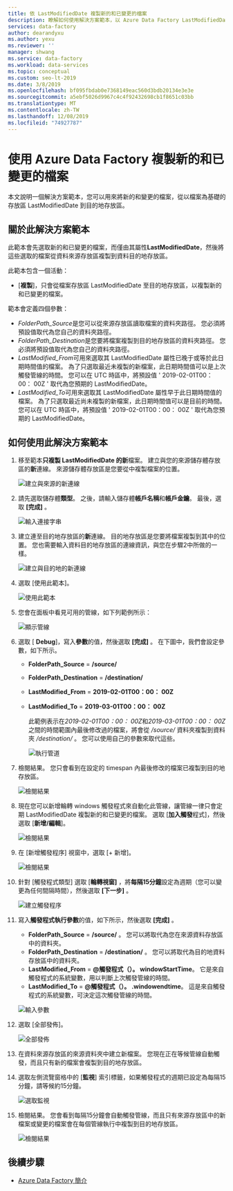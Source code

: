 ```yaml
---
title: 依 LastModifiedDate 複製新的和已變更的檔案
description: 瞭解如何使用解決方案範本，以 Azure Data Factory LastModifiedDate 來複製新的和變更的檔案。
services: data-factory
author: dearandyxu
ms.author: yexu
ms.reviewer: ''
manager: shwang
ms.service: data-factory
ms.workload: data-services
ms.topic: conceptual
ms.custom: seo-lt-2019
ms.date: 3/8/2019
ms.openlocfilehash: bf095fbdab0e7368149eac560d3bdb20134e3e3e
ms.sourcegitcommit: a5ebf5026d9967c4c4f92432698cb1f8651c03bb
ms.translationtype: MT
ms.contentlocale: zh-TW
ms.lasthandoff: 12/08/2019
ms.locfileid: "74927787"
---
```

# <a name="copy-new-and-changed-files-by-lastmodifieddate-with-azure-data-factory"></a>使用 Azure Data Factory 複製新的和已變更的檔案

本文說明一個解決方案範本，您可以用來將新的和變更的檔案，從以檔案為基礎的存放區 LastModifiedDate 到目的地存放區。 

## <a name="about-this-solution-template"></a>關於此解決方案範本

此範本會先選取新的和已變更的檔案，而僅由其屬性**LastModifiedDate**，然後將這些選取的檔案從資料來源存放區複製到資料目的地存放區。

此範本包含一個活動：
- [**複製**]，只會從檔案存放區 LastModifiedDate 至目的地存放區，以複製新的和已變更的檔案。

範本會定義四個參數：
-  *FolderPath_Source*是您可以從來源存放區讀取檔案的資料夾路徑。 您必須將預設值取代為您自己的資料夾路徑。
-  *FolderPath_Destination*是您要將檔案複製到目的地存放區的資料夾路徑。 您必須將預設值取代為您自己的資料夾路徑。
-  *LastModified_From*可用來選取其 LastModifiedDate 屬性已晚于或等於此日期時間值的檔案。  為了只選取最近未複製的新檔案，此日期時間值可以是上次觸發管線的時間。 您可以在 UTC 時區中，將預設值 ' 2019-02-01T00：00： 00Z ' 取代為您預期的 LastModifiedDate。 
-  *LastModified_To*可用來選取其 LastModifiedDate 屬性早于此日期時間值的檔案。 為了只選取最近尚未複製的新檔案，此日期時間值可以是目前的時間。  您可以在 UTC 時區中，將預設值 ' 2019-02-01T00：00： 00Z ' 取代為您預期的 LastModifiedDate。 

## <a name="how-to-use-this-solution-template"></a>如何使用此解決方案範本

1. 移至範本**只複製 LastModifiedDate 的新**檔案。 建立與您的來源儲存體存放區的**新**連線。 來源儲存體存放區是您要從中複製檔案的位置。

    ![建立與來源的新連線](media/solution-template-copy-new-files-lastmodifieddate/copy-new-files-lastmodifieddate1.png)
    
2. 請先選取儲存體**類型**。 之後，請輸入儲存體**帳戶名稱**和**帳戶金鑰**。 最後，選取 **[完成]** 。

    ![輸入連接字串](media/solution-template-copy-new-files-lastmodifieddate/copy-new-files-lastmodifieddate2.png)
    
3. 建立連至目的地存放區的**新**連線。 目的地存放區是您要將檔案複製到其中的位置。 您也需要輸入資料目的地存放區的連線資訊，與您在步驟2中所做的一樣。

    ![建立與目的地的新連線](media/solution-template-copy-new-files-lastmodifieddate/copy-new-files-lastmodifieddate3.png)

4. 選取 [使用此範本]。

    ![使用此範本](media/solution-template-copy-new-files-lastmodifieddate/copy-new-files-lastmodifieddate4.png)
    
5. 您會在面板中看見可用的管線，如下列範例所示：

    ![顯示管線](media/solution-template-copy-new-files-lastmodifieddate/copy-new-files-lastmodifieddate5.png)

6. 選取 [ **Debug**]，寫入**參數**的值，然後選取 **[完成]** 。  在下圖中，我們會設定參數，如下所示。
   - **FolderPath_Source** =  **/source/**
   - **FolderPath_Destination** =  **/destination/**
   - **LastModified_From** =  **2019-02-01T00：00： 00Z**
   - **LastModified_To** = **2019-03-01T00：00： 00Z**
    
     此範例表示在*2019-02-01T00：00： 00Z*和*2019-03-01T00：00： 00Z*之間的時間範圍內最後修改過的檔案，將會從 */source/* 資料夾複製到資料夾 */destination/* 。  您可以使用自己的參數來取代這些。
    
     ![執行管道](media/solution-template-copy-new-files-lastmodifieddate/copy-new-files-lastmodifieddate6.png)

7. 檢閱結果。 您只會看到在設定的 timespan 內最後修改的檔案已複製到目的地存放區。

    ![檢閱結果](media/solution-template-copy-new-files-lastmodifieddate/copy-new-files-lastmodifieddate7.png)
    
8. 現在您可以新增輪轉 windows 觸發程式來自動化此管線，讓管線一律只會定期 LastModifiedDate 複製新的和已變更的檔案。  選取 [**加入觸發**程式]，然後選取 [**新增/編輯**]。

    ![檢閱結果](media/solution-template-copy-new-files-lastmodifieddate/copy-new-files-lastmodifieddate8.png)
    
9. 在 [新增觸發程序] 視窗中，選取 [+ 新增]。

    ![檢閱結果](media/solution-template-copy-new-files-lastmodifieddate/copy-new-files-lastmodifieddate9.png)

10. 針對 [觸發程式類型] 選取 [**輪轉視窗]** ，將**每隔15分鐘**設定為週期（您可以變更為任何間隔時間），然後選取 **[下一步]** 。

    ![建立觸發程序](media/solution-template-copy-new-files-lastmodifieddate/copy-new-files-lastmodifieddate10.png)    
    
11. 寫入**觸發程式執行參數**的值，如下所示，然後選取 **[完成]** 。
    - **FolderPath_Source** =  **/source/** 。  您可以將取代為您在來源資料存放區中的資料夾。
    - **FolderPath_Destination** =  **/destination/** 。  您可以將取代為目的地資料存放區中的資料夾。
    - **LastModified_From** =   **\@觸發程式（）。 windowStartTime**。  它是來自觸發程式的系統變數，用以判斷上次觸發管線的時間。
    - **LastModified_To** =  **\@觸發程式（）。 .windowendtime**。  這是來自觸發程式的系統變數，可決定這次觸發管線的時間。
    
    ![輸入參數](media/solution-template-copy-new-files-lastmodifieddate/copy-new-files-lastmodifieddate11.png)
    
12. 選取 [全部發佈]。
    
    ![全部發佈](media/solution-template-copy-new-files-lastmodifieddate/copy-new-files-lastmodifieddate12.png)

13. 在資料來源存放區的來源資料夾中建立新檔案。  您現在正在等候管線自動觸發，而且只有新的檔案會複製到目的地存放區。

14. 選取左側流覽窗格中的 [**監視**] 索引標籤，如果觸發程式的週期已設定為每隔15分鐘，請等候約15分鐘。 

    ![選取監視](media/solution-template-copy-new-files-lastmodifieddate/copy-new-files-lastmodifieddate14.png)

15. 檢閱結果。 您會看到每隔15分鐘會自動觸發管線，而且只有來源存放區中的新檔案或變更的檔案會在每個管線執行中複製到目的地存放區。

    ![檢閱結果](media/solution-template-copy-new-files-lastmodifieddate/copy-new-files-lastmodifieddate15.png)
    
## <a name="next-steps"></a>後續步驟

- [Azure Data Factory 簡介](introduction.md)
